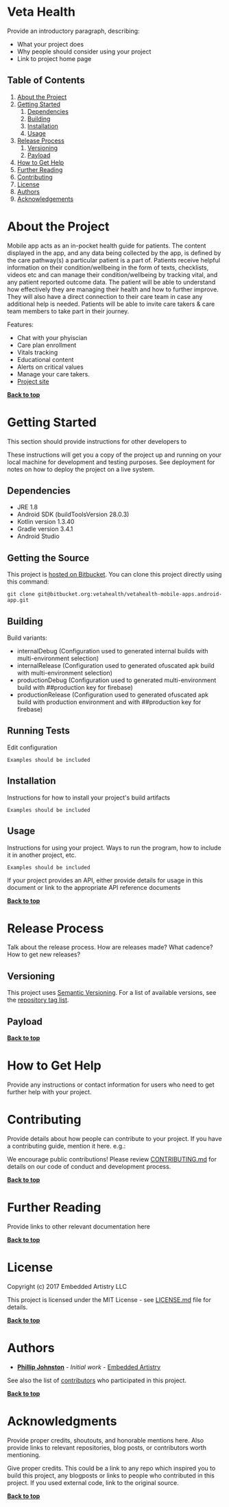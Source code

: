 # Veta Health

Provide an introductory paragraph, describing:

* What your project does
* Why people should consider using your project
* Link to project home page

## Table of Contents

1. [About the Project](#about-the-project)
1. [Getting Started](#getting-started)
	1. [Dependencies](#dependencies)
	1. [Building](#building)
	1. [Installation](#installation)
	1. [Usage](#usage)
1. [Release Process](#release-process)
	1. [Versioning](#versioning)
	1. [Payload](#payload)
1. [How to Get Help](#how-to-get-help)
1. [Further Reading](#further-reading)
1. [Contributing](#contributing)
1. [License](#license)
1. [Authors](#authors)
1. [Acknowledgements](#acknowledgements)

# About the Project

Mobile app acts as an in-pocket health guide for patients. The content displayed in the app, and any data being collected by the app, is defined by the care pathway(s) a particular patient is a part of. Patients receive helpful information on their condition/wellbeing in the form of texts, checklists, videos etc and can manage their condition/wellbeing by tracking vital, and any patient reported outcome data. The patient will be able to understand how effectively they are managing their health and how to further improve. They will also have a direct connection to their care team in case any additional help is needed. Patients will be able to invite care takers & care team members to take part in their journey.

Features:
* Chat with your phyiscian
* Care plan enrollment
* Vitals tracking
* Educational content
* Alerts on critical values
* Manage your care takers.
* [Project site](https://myvetahealth.com/)

**[Back to top](#table-of-contents)**


# Getting Started

This section should provide instructions for other developers to

These instructions will get you a copy of the project up and running on your local machine for development and testing purposes. See deployment for notes on how to deploy the project on a live system.

## Dependencies
- JRE 1.8
- Android SDK (buildToolsVersion 28.0.3)
- Kotlin version 1.3.40
- Gradle version 3.4.1
- Android Studio

## Getting the Source

This project is [hosted on Bitbucket](https://bitbucket.org/vetahealth/vetahealth-mobile-apps.android-app/src/master/). You can clone this project directly using this command:

```
git clone git@bitbucket.org:vetahealth/vetahealth-mobile-apps.android-app.git
```

## Building

Build variants:
 - internalDebug (Configuration used to generated internal builds with multi-environment selection)
 - internalRelease (Configuration used to generated ofuscated apk build with multi-environment selection)
 - productionDebug (Configuration used to generated multi-environment build with ##production key for firebase)
 - productionRelease (Configuration used to generated ofuscated apk build with production environment and with ##production key for firebase)


## Running Tests

Edit configuration

```
Examples should be included
```

## Installation

Instructions for how to install your project's build artifacts

```
Examples should be included
```

## Usage

Instructions for using your project. Ways to run the program, how to include it in another project, etc.

```
Examples should be included
```

If your project provides an API, either provide details for usage in this document or link to the appropriate API reference documents

**[Back to top](#table-of-contents)**

# Release Process

Talk about the release process. How are releases made? What cadence? How to get new releases?

## Versioning

This project uses [Semantic Versioning](http://semver.org/). For a list of available versions, see the [repository tag list](https://github.com/your/project/tags).

## Payload

**[Back to top](#table-of-contents)**

# How to Get Help

Provide any instructions or contact information for users who need to get further help with your project.

# Contributing

Provide details about how people can contribute to your project. If you have a contributing guide, mention it here. e.g.:

We encourage public contributions! Please review [CONTRIBUTING.md](docs/CONTRIBUTING.md) for details on our code of conduct and development process.

**[Back to top](#table-of-contents)**

# Further Reading

Provide links to other relevant documentation here

**[Back to top](#table-of-contents)**

# License

Copyright (c) 2017 Embedded Artistry LLC

This project is licensed under the MIT License - see [LICENSE.md](LICENSE.md) file for details.

**[Back to top](#table-of-contents)**

# Authors

* **[Phillip Johnston](https://github.com/phillipjohnston)** - *Initial work* - [Embedded Artistry](https://github.com/embeddedartistry)

See also the list of [contributors](https://github.com/your/project/contributors) who participated in this project.

**[Back to top](#table-of-contents)**

# Acknowledgments

Provide proper credits, shoutouts, and honorable mentions here. Also provide links to relevant repositories, blog posts, or contributors worth mentioning.

Give proper credits. This could be a link to any repo which inspired you to build this project, any blogposts or links to people who contributed in this project. If you used external code, link to the original source.

**[Back to top](#table-of-contents)**

